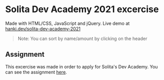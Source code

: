 # Solita Dev Academy 2021 excercise

Made with HTML/CSS, JavaScript and jQuery. Live demo at [hanki.dev/solita-dev-academy-2021](https://hanki.dev/solita-dev-academy-2021)

> Note: You can sort by name/amount by clicking on the header

## Assignment

This excercise was made in order to apply for Solita's Dev Academy. You can see the assignment [here](https://github.com/solita/dev-academy-2021). 